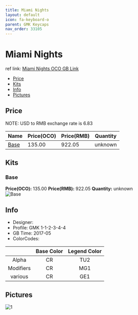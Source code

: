 ```yaml
---
title: Miami Nights
layout: default
icon: fa-keyboard-o
parent: GMK Keycaps
nav_order: 33105
---
```


# Miami Nights

ref link: [Miami Nights OCO GB Link](https://www.originativeco.com/products/miami-nights)

* [Price](#price)
* [Kits](#kits)
* [Info](#info)
* [Pictures](#pictures)


## Price  
NOTE: USD to RMB exchange rate is 6.83

| Name          | Price(OCO)    |  Price(RMB) | Quantity |
| ------------- | ------------ |  ---------- | -------- |
|[Base](#base)|135.00|922.05|unknown|


## Kits
### Base
**Price(OCO):** 135.00    **Price(RMB):** 922.05    **Quantity:** unknown  
<img src="{{ 'assets/images/gmk-keycaps/miaminights/kits_pics/base.png' | relative_url }}" alt="Base" class="image featured">


## Info
* Designer: 
* Profile: GMK 1-1-2-3-4-4
* GB Time: 2017-05
* ColorCodes: 

| |Base Color     | Legend Color
| :-------------: | :-------------: | :------------:
|Alpha|CR|TU2
|Modifiers|CR|MG1
|various|CR|GE1


## Pictures
<img src="{{ 'assets/images/gmk-keycaps/miaminights/rendering_pics/1.jpg' | relative_url }}" alt="1" class="image featured">
